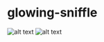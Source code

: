 # glowing-sniffle
![alt text](https://tse1.explicit.bing.net/th?id=OIP.PAnoAi1hQxcj1PdsK5c8XQHaFj)
![alt text](http://4.bp.blogspot.com/-nr_ciHuemrA/Tz_0zy5pS7I/AAAAAAAAG64/uyu2VruMsA8/s1600/gros_rhume.png)